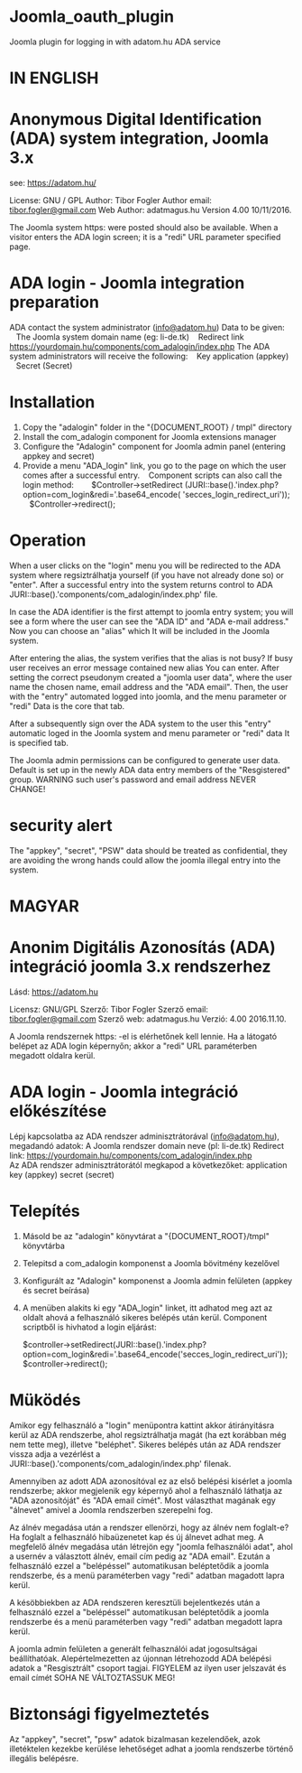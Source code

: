 # Joomla_oauth_plugin

Joomla plugin for logging in with adatom.hu ADA service

IN ENGLISH
==========

Anonymous Digital Identification (ADA) system integration, Joomla 3.x
=====================================================================
see: https://adatom.hu/

License: GNU / GPL
Author: Tibor Fogler
Author email: tibor.fogler@gmail.com
Web Author: adatmagus.hu
Version 4.00 10/11/2016.

The Joomla system https: were posted should also be available.
When a visitor enters the ADA login screen; it is a "redi" URL parameter specified page.

ADA login - Joomla integration preparation
==========================================
ADA contact the system administrator (info@adatom.hu) Data to be given:
   The Joomla system domain name (eg: li-de.tk)
   Redirect link https://yourdomain.hu/components/com_adalogin/index.php 
The ADA system administrators will receive the following:
   Key application (appkey)
   Secret (Secret)

Installation
============
1. Copy the "adalogin" folder in the "{DOCUMENT_ROOT} / tmpl" directory
2. Install the com_adalogin component for Joomla extensions manager
3. Configure the "Adalogin" component for Joomla admin panel (entering appkey and secret)
4. Provide a menu "ADA_login" link, you go to the page on which the user comes after a successful entry.
   Component scripts can also call the login method:
   
   $Controller->setRedirect (JURI::base().'index.php?option=com_login&redi='.base64_encode( 'secces_login_redirect_uri'));
   $Controller->redirect();
   

Operation
=========
When a user clicks on the "login" menu you will be redirected to the
ADA system where regsiztrálhatja yourself (if you have not already done so)
or "enter". After a successful entry into the system returns control to ADA
JURI::base().'components/com_adalogin/index.php' file.

In case the ADA identifier is the first attempt to joomla entry system;
you will see a form where the user can see the
"ADA ID" and "ADA e-mail address." Now you can choose an "alias" which
It will be included in the Joomla system.

After entering the alias, the system verifies that
the alias is not busy? If busy  user receives an error message contained new alias
You can enter. After setting the correct pseudonym created a "joomla user data", where the user name
the chosen name, email address and the "ADA email". Then, the user with the "entry"
automated logged into joomla, and the menu parameter or "redi" Data is the core that tab.

After a subsequently sign over the ADA system to the user
this "entry" automatic loged in the Joomla system and menu parameter or "redi" data
It is specified tab.



The Joomla admin permissions can be configured to generate user data.
Default is set up in the newly ADA data entry members of the "Resgistered" group.
WARNING such user's password and email address NEVER CHANGE!

security alert
=========================
The "appkey", "secret", "PSW" data
should be treated as confidential, they are avoiding the wrong hands could allow the
joomla illegal entry into the system.

MAGYAR
======

Anonim Digitális Azonosítás (ADA) integráció joomla 3.x rendszerhez
===================================================================
Lásd: https://adatom.hu

Licensz: GNU/GPL
Szerző: Tibor Fogler 
Szerző email: tibor.fogler@gmail.com
Szerző web: adatmagus.hu
Verzió: 4.00   2016.11.10.

A Joomla rendszernek https: -el is elérhetőnek kell lennie.
Ha a látogató belépet az ADA login képernyőn; akkor a "redi" URL paraméterben megadott oldalra kerül.

ADA login - Joomla integráció előkészítése
==========================================
Lépj kapcsolatba az ADA rendszer adminisztrátorával (info@adatom.hu), megadandó adatok:
   A Joomla rendszer domain neve (pl: li-de.tk)
   Redirect link: https://yourdomain.hu/components/com_adalogin/index.php  
Az ADA rendszer adminisztrátorától megkapod a következőket:
   application key (appkey)
   secret (secret)

Telepítés
=========
1. Másold be az "adalogin" könyvtárat a "{DOCUMENT_ROOT}/tmpl" könyvtárba
2. Telepitsd a com_adalogin komponenst a Joomla bövitmény kezelővel
3. Konfigurált az "Adalogin" komponenst a Joomla admin felületen (appkey és secret beírása)
4. A menüben alakits ki egy "ADA_login" linket, itt adhatod meg azt az oldalt ahová a felhasználó sikeres belépés után kerül.
   Component scriptből is hivhatod a login eljárást:
   
   $controller->setRedirect(JURI::base().'index.php?option=com_login&redi='.base64_encode('secces_login_redirect_uri'));
   $controller->redirect();
   

Müködés
=======
Amikor egy felhasználó a "login" menüpontra kattint akkor átirányitásra kerül az
ADA rendszerbe, ahol regsiztrálhatja magát (ha ezt korábban még nem tette meg),
illetve "beléphet". Sikeres belépés után az ADA rendszer vissza adja a vezérlést
a JURI::base().'components/com_adalogin/index.php' filenak.

Amennyiben az adott ADA azonosítóval ez az első belépési kisérlet a joomla rendszerbe;
akkor megjelenik egy képernyő ahol a felhasználó láthatja az 
"ADA azonosítóját" és "ADA email címét". Most választhat magának egy "álnevet" amivel
a Joomla rendszerben szerepelni fog. 

Az álnév megadása után a rendszer ellenörzi, hogy
az álnév nem foglalt-e? Ha foglalt a felhasználó hibaüzenetet kap és új álnevet
adhat meg. A megfelelő álnév megadása után létrejön egy "joomla felhasználói adat", ahol a usernév
a választott álnév, email cím pedig az "ADA email". Ezután a felhasználó ezzel a "belépéssel"
automatikusan beléptetődik a joomla rendszerbe, és a menü paraméterben vagy "redi" adatban magadott lapra kerül.

A késöbbiekben az ADA rendszeren keresztüli bejelentkezés után a felhasználó
ezzel a "belépéssel" automatikusan beléptetődik a joomla rendszerbe és a  menü paraméterben vagy "redi" adatban 
megadott lapra kerül.



A joomla admin felületen a generált felhasználói adat jogosultságai beállíthatóak.
Alepértelmezetten az újonnan létrehozodd ADA belépési adatok a "Resgisztrált" csoport tagjai.
FIGYELEM az ilyen user jelszavát és email címét SOHA NE VÁLTOZTASSUK MEG!

Biztonsági figyelmeztetés
=========================
Az "appkey", "secret", "psw" adatok
bizalmasan kezelendőek, azok illetéktelen kezekbe kerülése lehetőséget adhat a 
joomla rendszerbe történő illegális belépésre.

